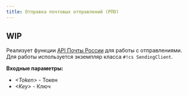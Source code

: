 ```yaml
---
title: Отправка почтовых отправлений (РПО)
---
```


## WIP

Реализует функции [API Почты России](https://otpravka.pochta.ru/specification#/main) для работы с отправлениями.  
Для работы используется экземпляр класса `#!cs SendingClient`.  

**Входные параметры:**

- *\<Token\>* - Токен
- *\<Key\>* - Ключ
